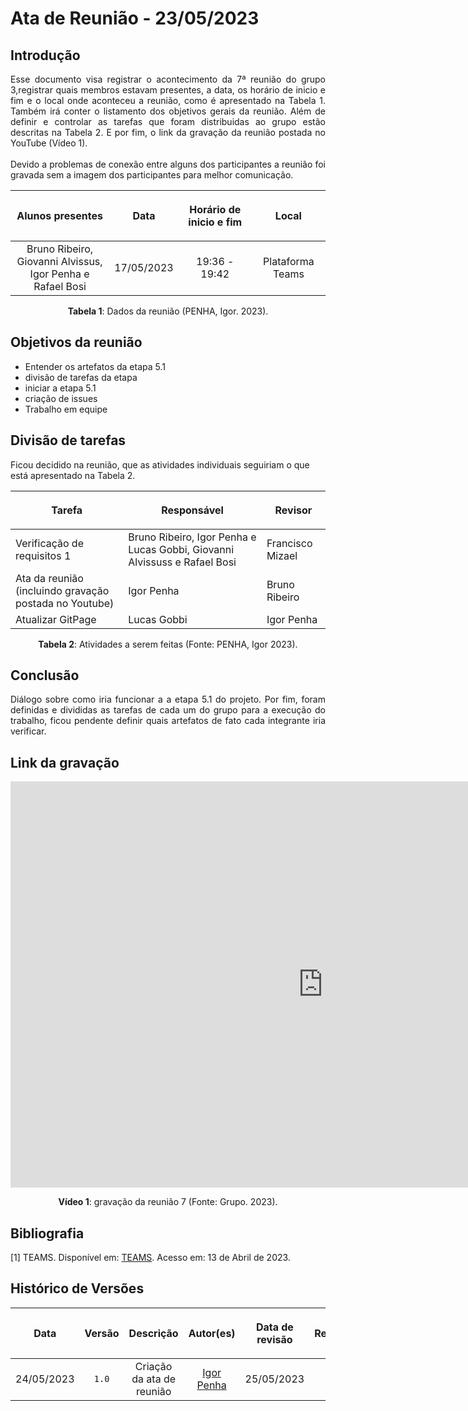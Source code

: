 <div class="body">

# Ata de Reunião - 23/05/2023

## Introdução

<p align="justify">
Esse documento visa registrar o acontecimento da 7ª reunião do grupo 3,registrar quais membros estavam presentes, a data, os horário de inicio e fim e o local onde aconteceu a reunião, como é apresentado na Tabela 1. Também irá conter o listamento dos objetivos gerais da reunião. Além de definir e controlar as tarefas que foram distribuidas ao grupo estão descritas na Tabela 2. E por fim, o link da gravação da reunião postada no YouTube (Vídeo 1).
<br><br>
Devido a problemas de conexão entre alguns dos participantes a reunião foi gravada sem a imagem dos participantes para melhor comunicação.
</p>

| <p align="center">Alunos presentes</p> | <p align="center">Data</p> | <p align="center">Horário de inicio e fim</p> | <p align="center">Local</p> |
| :--------: | :--------: | :--------: | :--------: |
| Bruno Ribeiro, Giovanni Alvissus, </br> Igor Penha e Rafael Bosi| 17/05/2023 | 19:36 - 19:42 | Plataforma Teams |

<div style="text-align: center">
<p> <b>Tabela 1</b>: Dados da reunião (PENHA, Igor. 2023). </p>
</div>


## Objetivos da reunião

- Entender os artefatos da etapa 5.1
- divisão de tarefas da etapa
- iniciar a etapa 5.1
- criação de issues
- Trabalho em equipe


## Divisão de tarefas

Ficou decidido na reunião, que as atividades individuais seguiriam o que está apresentado na Tabela 2.

| <p align="center">Tarefa</p> | <p align="center">Responsável</p> | <p align="center">Revisor</p> |
| ------ | ----------- | ------- |
| Verificação de requisitos 1 | Bruno Ribeiro, Igor Penha e Lucas Gobbi, Giovanni Alvissuss e Rafael Bosi | Francisco Mizael |
| Ata da reunião (incluindo gravação postada no Youtube) | Igor Penha | Bruno Ribeiro |
| Atualizar GitPage | Lucas Gobbi | Igor Penha |


<div style="text-align: center">
<p> <b>Tabela 2</b>: Atividades a serem feitas (Fonte: PENHA, Igor 2023). </p>
</div>

## Conclusão

<p align="justify">Diálogo sobre como iria funcionar a a etapa 5.1 do projeto. Por fim, foram definidas e divididas as tarefas de cada um do grupo para a execução do trabalho, ficou pendente definir quais artefatos de fato cada integrante iria verificar.</p>

## Link da gravação

<iframe width="1000vw" height="650vh" src="https://www.youtube.com/embed/alHDQ8sAqec" title="Reunião 7" frameborder="0" allow="accelerometer; autoplay; clipboard-write; encrypted-media; gyroscope; picture-in-picture" allowfullscreen=""></iframe>
<div align="center">
<p> <b>Vídeo 1</b>: gravação da reunião 7 (Fonte: Grupo. 2023).</p>
</div>


## Bibliografia
[1] TEAMS. Disponível em: [TEAMS](https://teams.microsoft.com/). Acesso em: 13 de Abril de 2023.

## Histórico de Versões

| <p align="center">Data</p> | <p align="center">Versão</p> | <p align="center">Descrição</p> | <p align="center">Autor(es)</p> | <p align="center">Data de revisão</p> | <p align="center">Revisor(es)</p> |
| :--:       | :----: | :-------: | :---: | :-------------: | :-----: |
| 24/05/2023 | `1.0`  | Criação da ata de reunião | [Igor Penha](https://github.com/igorpenhaa)  | 25/05/2023 | [Bruno Ribeiro](https://github.com/brunoriibeiro) |

</div>
